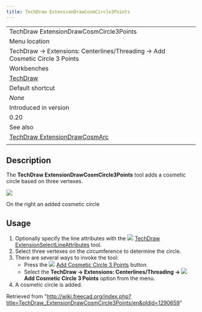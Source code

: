 ```yaml
---
title: TechDraw ExtensionDrawCosmCircle3Points
---
```


|                                                                                                 |
| ----------------------------------------------------------------------------------------------- |
| TechDraw ExtensionDrawCosmCircle3Points                                                         |
| Menu location                                                                                   |
| TechDraw → Extensions: Centerlines/Threading → Add Cosmetic Circle 3 Points                     |
| Workbenches                                                                                     |
| [TechDraw](/TechDraw_Workbench "TechDraw Workbench")                                            |
| Default shortcut                                                                                |
| _None_                                                                                          |
| Introduced in version                                                                           |
| 0.20                                                                                            |
| See also                                                                                        |
| [TechDraw ExtensionDrawCosmArc](/TechDraw_ExtensionDrawCosmArc "TechDraw ExtensionDrawCosmArc") |
|                                                                                                 |

## Description

The **TechDraw ExtensionDrawCosmCircle3Points** tool adds a cosmetic circle based on three vertexes.

![](/images/TechDraw_ExtensionDrawCosmCircle3PointsExample.png)

On the right an added cosmetic circle

## Usage

1. Optionally specify the line attributes with the ![](/images/TechDraw_ExtensionSelectLineAttributes.svg) [TechDraw ExtensionSelectLineAttributes](/TechDraw_ExtensionSelectLineAttributes "TechDraw ExtensionSelectLineAttributes") tool.
2. Select three vertexes on the circumference to determine the circle.
3. There are several ways to invoke the tool:
   - Press the ![](/images/TechDraw_ExtensionDrawCosmCircle3Points.svg) [Add Cosmetic Circle 3 Points](/TechDraw_ExtensionDrawCosmCircle3Points "TechDraw ExtensionDrawCosmCircle3Points") button.
   - Select the **TechDraw → Extensions: Centerlines/Threading → ![](/images/TechDraw_ExtensionDrawCosmCircle3Points.svg) Add Cosmetic Circle 3 Points** option from the menu.
4. A cosmetic circle is added.

Retrieved from "<http://wiki.freecad.org/index.php?title=TechDraw_ExtensionDrawCosmCircle3Points/en&oldid=1290659>"
